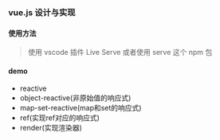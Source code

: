 ### vue.js 设计与实现

#### 使用方法

> 使用 vscode 插件 Live Serve 或者使用 serve 这个 npm 包

#### demo

- reactive
- object-reactive(非原始值的响应式)
- map-set-reactive(map和set的响应式)
- ref(实现ref对应的响应式)
- render(实现渲染器)
